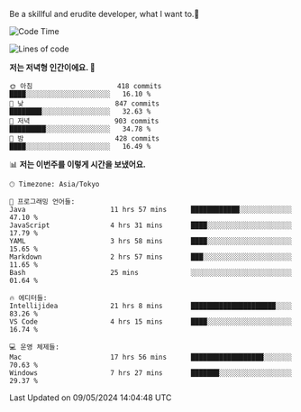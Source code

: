 Be a skillful and erudite developer, what I want to.👶

<!--START_SECTION:waka-->
![Code Time](http://img.shields.io/badge/Code%20Time-785%20hrs%2049%20mins-blue)

![Lines of code](https://img.shields.io/badge/%EC%A0%80%EB%8A%94%20%EC%97%AC%ED%83%9C%EA%B9%8C%EC%A7%80%20-1.7%20million%20%EC%A4%84%EC%9D%98%20%EC%BD%94%EB%93%9C%EB%A5%BC%20%EC%9E%91%EC%84%B1%ED%96%88%EC%96%B4%EC%9A%94.-blue)

**저는 저녁형 인간이에요. 🦉** 

```text
🌞 아침                     418 commits         ████░░░░░░░░░░░░░░░░░░░░░   16.10 % 
🌆 낮　                     847 commits         ████████░░░░░░░░░░░░░░░░░   32.63 % 
🌃 저녁                     903 commits         █████████░░░░░░░░░░░░░░░░   34.78 % 
🌙 밤　                     428 commits         ████░░░░░░░░░░░░░░░░░░░░░   16.49 % 
```


📊 **저는 이번주를 이렇게 시간을 보냈어요.** 

```text
🕑︎ Timezone: Asia/Tokyo

💬 프로그래밍 언어들: 
Java                     11 hrs 57 mins      ████████████░░░░░░░░░░░░░   47.10 % 
JavaScript               4 hrs 31 mins       ████░░░░░░░░░░░░░░░░░░░░░   17.79 % 
YAML                     3 hrs 58 mins       ████░░░░░░░░░░░░░░░░░░░░░   15.65 % 
Markdown                 2 hrs 57 mins       ███░░░░░░░░░░░░░░░░░░░░░░   11.65 % 
Bash                     25 mins             ░░░░░░░░░░░░░░░░░░░░░░░░░   01.64 % 

🔥 에디터들: 
Intellijidea             21 hrs 8 mins       █████████████████████░░░░   83.26 % 
VS Code                  4 hrs 15 mins       ████░░░░░░░░░░░░░░░░░░░░░   16.74 % 

💻 운영 체제들: 
Mac                      17 hrs 56 mins      ██████████████████░░░░░░░   70.63 % 
Windows                  7 hrs 27 mins       ███████░░░░░░░░░░░░░░░░░░   29.37 % 
```


 Last Updated on 09/05/2024 14:04:48 UTC
<!--END_SECTION:waka-->

